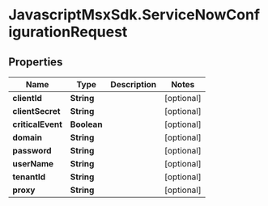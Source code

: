 # JavascriptMsxSdk.ServiceNowConfigurationRequest

## Properties

Name | Type | Description | Notes
------------ | ------------- | ------------- | -------------
**clientId** | **String** |  | [optional] 
**clientSecret** | **String** |  | [optional] 
**criticalEvent** | **Boolean** |  | [optional] 
**domain** | **String** |  | [optional] 
**password** | **String** |  | [optional] 
**userName** | **String** |  | [optional] 
**tenantId** | **String** |  | [optional] 
**proxy** | **String** |  | [optional] 


